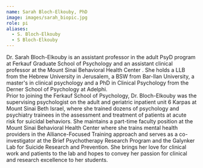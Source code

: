 ```yaml
---
name: Sarah Bloch-Elkouby, PhD
image: images/sarah_biopic.jpg
role: pi
aliases:
  - S. Bloch-Elkouby
  - S Bloch-Elkouby
---
```


Dr. Sarah Bloch-Elkouby is an assistant professor in the adult PsyD program at Ferkauf Graduate School of Psychology and an assistant clinical professor at the Mount Sinai Behavioral Health Center .  She holds a LLB from the Hebrew University in Jerusalem, a BSW from Bar-Ilan University, a master's in clinical psychology and a PhD in Clinical Psychology from the Derner School of Psychology at Adelphi.  
Prior to joining the Ferkauf School of Psychology, Dr. Bloch-Elkouby was the supervising psychologist on the adult and geriatric inpatient unit 6 Karpas at Mount Sinai Beth Israel, where she trained dozens of psychology and psychiatry trainees in the assessment and treatment of patients at acute risk for suicidal behaviors. She maintains a part-time faculty position at the Mount Sinai Behavioral Health Center where she trains mental health providers in the Alliance-Focused Training approach and serves as a co-investigator at the Brief Psychotherapy Research Program and the Galynker Lab for Suicide Research and Prevention.  She brings her love for clinical work and patients to the lab and hopes to convey her passion for clinical and research excellence to her students.

